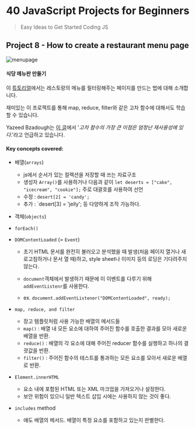 # 40 JavaScript Projects for Beginners

> Easy Ideas to Get Started Coding JS



## Project 8 - How to create a restaurant menu page

![menupage](https://www.freecodecamp.org/news/content/images/size/w1000/2021/03/menu.png)

#### 식당 메뉴판 만들기

이 [튜토리얼](https://www.youtube.com/watch?v=3PHXvlpOkf4&t=8185s)에서는 레스토랑의 메뉴를 필터링해주는 페이지를 만드는 법에 대해 소개합니다. 

재미있는 이 프로젝트를 통해 map, reduce, filter와 같은 고차 함수에 대해서도 학습할 수 있습니다.



Yazeed Bzadough는 [이 글](https://www.freecodecamp.org/news/a-quick-intro-to-higher-order-functions-in-javascript-1a014f89c6b/)에서 '*고차 함수의 가장 큰 이점은 엄청난 재사용성에 있다*.'라고 언급하고 있습니다.



#### Key concepts covered:

+ 배열(`arrays`)
  + js에서 순서가 있는 컬렉션을 저장할 때 쓰는 자료구조
  + 생성자 `Array()`를 사용하거나 다음과 같이 `let deserts = ["cake", "icecream", "cookie"];` 주로 대괄호를 사용하여 선언
  + 수정 : `desert[2] = 'candy';`
  + 추가 : `desert[3] = 'jelly'; 등 다양하게 조작 가능하다.



+ 객체(`objects`)

+ `forEach()`

+ `DOMContentLoaded` (= `Event`)

  + 초기 HTML 문서를 완전히 불러오고 분석했을 때 발생(처음 페이지 열거나 새로고침하거나 문서 열 때)하고, style sheet나 이미지 등의 로딩은 기다려주지 않는다.

  + `document`객체에서 발생하기 때문에 이 이벤트를 다루기 위해 `addEventListenr`를 사용한다.

  + ex. `document.addEventListener("DOMContentLoaded", ready);`

    

+ `map, reduce, and filter`

  + 장고 템플릿처럼 사용 가능한 배열의 메서드들
  + `map()` : 배열 내 모든 요소에 대하여 주어진 함수를 호출한 결과를 모아 새로운 배열을 반환.
  + `reduce()` : 배열의 각 요소에 대해 주어진 reducer 함수를 실행하고 하나의 결괏값을 반환.
  + `filter()` : 주어진 함수의 테스트를 통과하는 모든 요소를 모아서 새로운 배열로 반환.

  

+ `Element.innerHTML`

  + 요소 내에 포함된 HTML 또는 XML 마크업을 가져오거나 설정한다.
  + 보안 위험이 있으니 일반 텍스트 삽입 시에는 사용하지 않는 것이 좋다.

  

+ `includes` method

  + 얘도 배열의 메서드. 배열이 특정 요소를 포함하고 있는지 판별한다.